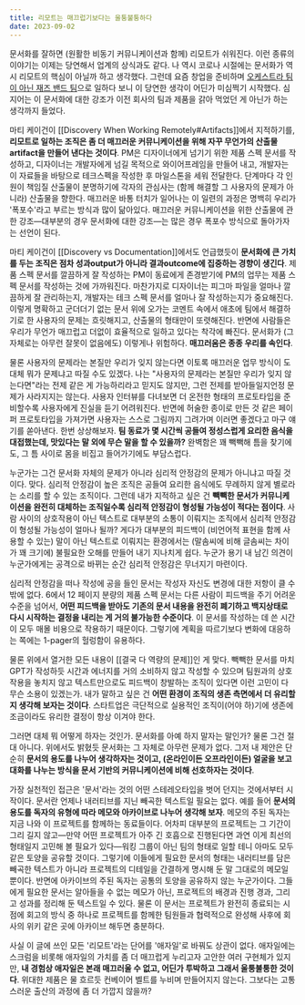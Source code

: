 ```yaml
---
title: 리모트는 매끄럽기보다는 울퉁불퉁하다
date: 2023-09-02
---
```


문서화를 잘하면 (원활한 비동기 커뮤니케이션과 함께) 리모트가 쉬워진다. 이런 종류의 이야기는 이제는 당연해서 업계의 상식과도 같다. 나 역시 코로나 시절에는 문서화가 역시 리모트의 핵심이 아닐까 하고 생각했다. 그런데 요즘 창업을 준비하며 [오케스트라 팀이 아닌 재즈 밴드 팀](https://moha.blog/orchestra-team-jazz-band-team/)으로 일하다 보니 이 당연한 생각이 어딘가 미심쩍기 시작했다. 심지어는 이 문서화에 대한 강조가 이전 회사의 팀과 제품을 갉아 먹었던 게 아닌가 하는 생각까지 들었다.

마티 케이건이 [[Discovery When Working Remotely#Artifacts]]에서 지적하기를, **리모트로 일하는 조직은 좀 더 매끄러운 커뮤니케이션을 위해 자꾸 무언가의 산출물artifact을 만들어 낸다는 것이다**. PM은 디자이너에게 넘기기 위한 제품 스펙 문서를 작성하고, 디자이너는 개발자에게 넘길 목적으로 와이어프레임을 만들어 내고, 개발자는 이 자료들을 바탕으로 테크스펙을 작성한 후 마일스톤을 세워 전달한다. 단계마다 각 인원이 책임질 산출물이 분명하기에 각자의 관심사는 (함께 해결할 그 사용자의 문제가 아니라) 산출물을 향한다. 매끄러운 바통 터치가 일어나는 이 일련의 과정은 명백히 우리가 '폭포수'라고 부르는 방식과 많이 닮아있다. 매끄러운 커뮤니케이션을 위한 산출물에 관한 강조—대부분의 경우 문서화에 대한 강조—는 많은 경우 폭포수 방식으로 돌아가자는 선언이 된다.

마티 케이건이 [[Discovery vs Documentation]]에서도 언급했듯이 **문서화에 큰 가치를 두는 조직은 점차 성과output가 아니라 결과outcome에 집중하는 경향이 생긴다**. 제품 스펙 문서를 깔끔하게 잘 작성하는 PM이 동료에게 존경받기에 PM의 업무는 제품 스펙 문서를 작성하는 것에 가까워진다. 마찬가지로 디자이너는 피그마 파일을 얼마나 깔끔하게 잘 관리하는지, 개발자는 테크 스펙 문서를 얼마나 잘 작성하는지가 중요해진다. 이렇게 명확하고 군더더기 없는 문서 위에 오가는 코멘트 속에서 애초에 팀에서 해결하기로 한 사용자의 문제는 흐릿해지고, 산출물의 형태만이 또렷해진다. 반면에 사람들은 우리가 무언가 매끄럽고 더없이 효율적으로 일하고 있다는 착각에 빠진다. 문서화가 (그 자체로는 아무런 잘못이 없음에도) 이렇게나 위험하다. **매끄러움은 종종 우리를 속인다**.

물론 사용자의 문제라는 본질만 우리가 잊지 않는다면 이토록 매끄러운 업무 방식이 도대체 뭐가 문제냐고 따질 수도 있겠다. 나는 "사용자의 문제라는 본질만 우리가 잊지 않는다면"라는 전제 같은 게 가능하리라고 믿지도 않지만, 그런 전제를 받아들일지언정 문제가 사라지지는 않는다. 사용자 인터뷰를 다녀보면 더 온전한 형태의 프로토타입을 준비할수록 사용자에게 진실을 듣기 어려워진다. 반면에 허술한 종이로 만든 것 같은 페이퍼 프로토타입을 가져가면 사용자는 스스로 그림까지 그려가며 이러면 좋겠다고 마구 얘기를 쏟아낸다. 한번 상상해보자. **팀 동료가 몇 시간씩 공들여 정성스럽게 요리한 음식을 대접했는데, 맛있다는 말 외에 무슨 말을 할 수 있을까?** 완벽함은 꽤 빽빽해 틈을 찾기에도, 그 틈 사이로 몸을 비집고 들어가기에도 부담스럽다.

누군가는 그건 문서화 자체의 문제가 아니라 심리적 안정감의 문제가 아니냐고 따질 것이다. 맞다. 심리적 안정감이 높은 조직은 공들여 요리한 음식에도 무례하지 않게 별로라는 소리를 할 수 있는 조직이다. 그런데 내가 지적하고 싶은 건 **빽빽한 문서가 커뮤니케이션을 완전히 대체하는 조직일수록 심리적 안정감이 형성될 가능성이 적다는 점이다**. 사람 사이의 상호작용이 아닌 텍스트로 대부분의 소통이 이뤄지는 조직에서 심리적 안정감이 형성될 가능성이 얼마나 될까? 게다가 대부분의 피드백이 (비언어적 표현을 함께 사용할 수 있는) 말이 아닌 텍스트로 이뤄지는 환경에서는 (말솜씨에 비해 글솜씨는 차이가 꽤 크기에) 불필요한 오해를 만들어 내기 지나치게 쉽다. 누군가 용기 내 남긴 의견이 누군가에게는 공격으로 바뀌는 순간 심리적 안정감은 무너지기 마련이다.

심리적 안정감을 떠나 작성에 공을 들인 문서는 작성자 자신도 변경에 대한 저항이 클 수밖에 없다. 6에서 12 페이지 분량의 제품 스펙 문서는 다른 사람이 피드백을 주기 어려운 수준을 넘어서, **어떤 피드백을 받아도 기존의 문서 내용을 완전히 폐기하고 백지상태로 다시 시작하는 결정을 내리는 게 거의 불가능한 수준이다**. 이 문서를 작성하는 데 쓴 시간이 모두 매몰 비용으로 작용하기 때문이다. 그렇기에 계획을 따르기보다 변화에 대응하는 쪽에는 1-pager의 헐렁함이 유용하다.

물론 위에서 열거한 모든 내용이 [[결국 다 역량의 문제]]인 게 맞다. 빽빽한 문서를 마치 GPT가 작성하듯 시간과 에너지를 거의 소비하지 않고 작성할 수 있으며 팀원과의 상호작용을 놓치지 않고 텍스트만으로도 피드백이 창발하는 조직이 있다면 이런 고민이 다 무슨 소용이 있겠는가. 내가 말하고 싶은 건 **어떤 환경이 조직의 생존 측면에서 더 유리할지 생각해 보자는 것이다**. 스타트업은 극단적으로 실용적인 조직이(어야 하)기에 생존에 조금이라도 유리한 결정이 항상 이겨야 한다.

그러면 대체 뭐 어떻게 하자는 것인가. 문서화를 아예 하지 말자는 말인가? 물론 그건 절대 아니다. 위에서도 밝혔듯 문서화는 그 자체로 아무런 문제가 없다. 그저 내 제안은 단순히 **문서의 용도를 나누어 생각하자는 것이고, (온라인이든 오프라인이든) 얼굴을 보고 대화를 나누는 방식을 문서 기반의 커뮤니케이션에 비해 선호하자는 것이다**.

가장 실천적인 접근은 '문서'라는 것의 어떤 스테레오타입을 벗어 던지는 것에서부터 시작이다. 문서란 언제나 내러티브를 지닌 빼곡한 텍스트일 필요는 없다. 예를 들어 **문서의 용도를 독자의 유형에 따라 메모와 아카이브로 나누어 생각해 보자**. 메모의 주된 독자는 지금 나와 이 프로젝트를 함께하는 동료들이다. 어차피 대부분의 프로젝트는 그 기간이 그리 길지 않고—만약 어떤 프로젝트가 아주 긴 호흡으로 진행된다면 과연 이게 최선의 형태일지 고민해 볼 필요가 있다—워킹 그룹이 아닌 팀의 형태로 일할 테니 아마도 모두 같은 토양을 공유할 것이다. 그렇기에 이들에게 필요한 문서의 형태는 내러티브를 담은 빼곡한 텍스트가 아니라 프로젝트의 디테일을 간결하게 명시해 둔 말 그대로의 메모일 뿐이다. 반면에 아카이브의 주된 독자는 공통의 토양을 공유하지 않는 누군가이다. 그들에게 필요한 문서는 알아들을 수 없는 메모가 아닌, 프로젝트의 배경과 진행 경과, 그리고 성과를 정리해 둔 텍스트일 수 있다. 물론 이 문서는 프로젝트가 완전히 종료되는 시점에 회고의 방식 중 하나로 프로젝트를 함께한 팀원들과 협력적으로 완성해 사후에 회사의 위키 같은 곳에 아카이브 해두면 충분하다.

사실 이 글에 쓰인 모든 '리모트'라는 단어를 '애자일'로 바꿔도 상관이 없다. 애자일에는 스크럼을 비롯해 애자일의 가치를 좀 더 매끄럽게 누리고자 고안한 여러 구현체가 있지만, **내 경험상 애자일은 본래 매끄러울 수 없고, 어딘가 투박하고 그래서 울퉁불퉁한 것이다**. 위대한 제품은 물 흐르듯 컨베이어 벨트를 누비며 만들어지지 않는다. 그보다는 고통스러운 출산의 과정에 좀 더 가깝지 않을까?
